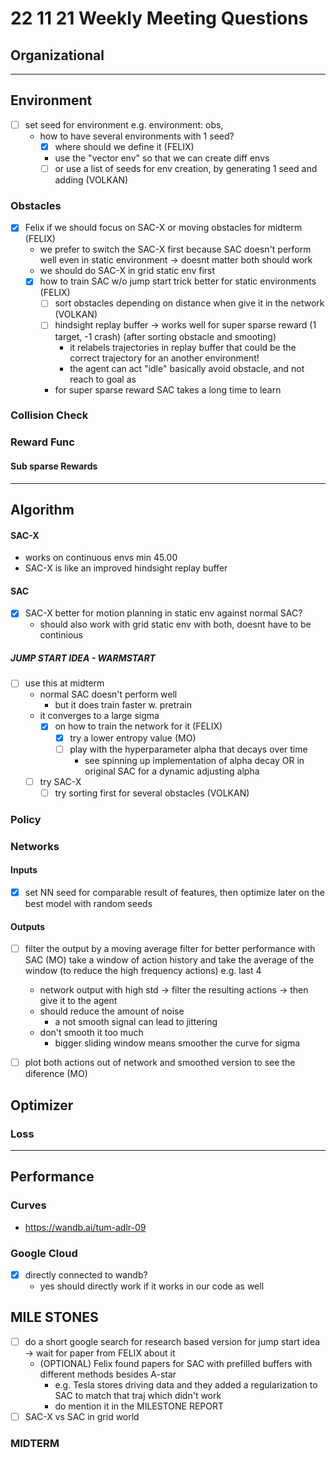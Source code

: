# 22 11 21 Weekly Meeting Questions

## Organizational

---

## Environment
- [ ] set seed for environment e.g. environment: obs,    
  - how to have several environments with 1 seed?
    - [X] where should we define it (FELIX)
    - use the "vector env" so that we can create diff envs
    - [ ] or use a list of seeds for env creation, by generating 1 seed and adding (VOLKAN)
### Obstacles
- [X] Felix if we should focus on SAC-X or moving obstacles for midterm (FELIX)
  - we prefer to switch the SAC-X first because SAC doesn't perform well even in static environment -> doesnt matter both should work
  - we should do SAC-X in grid static env first
  - [X] how to train SAC w/o jump start trick better for static environments (FELIX)
    - [ ] sort obstacles depending on distance when give it in the network (VOLKAN)
    - [ ] hindsight replay buffer -> works well for super sparse reward (1 target, -1 crash) (after sorting obstacle and smooting)
      - it relabels trajectories in replay buffer that could be the correct trajectory for an another environment!
      - the agent can act "idle" basically avoid obstacle, and not reach to goal as 
    - for super sparse reward SAC takes a long time to learn 
### Collision Check
### Reward Func
#### Sub sparse Rewards

---

## Algorithm
#### SAC-X
- works on continuous envs min 45.00
- SAC-X is like an improved hindsight replay buffer
#### SAC
- [X] SAC-X better for motion planning in static env against normal SAC?
  - should also work with grid static env with both, doesnt have to be continious
##### JUMP START IDEA - WARMSTART
- [ ] use this at midterm
  - normal SAC doesn't perform well
    - but it does train faster w. pretrain 
  - it converges to a large sigma
    - [X] on how to train the network for it (FELIX)
      - [X] try a lower entropy value (MO)
      - [ ] play with the hyperparameter alpha that decays over time
        - see spinning up implementation of alpha decay OR in original SAC for a dynamic adjusting alpha
  - [ ] try SAC-X
    - [ ] try sorting first for several obstacles (VOLKAN)
    
### Policy
### Networks
#### Inputs
- [X] set NN seed for comparable result of features, then optimize later on the best model with random seeds
#### Outputs
- [ ] filter the output by a moving average filter for better performance with SAC (MO)
  take a window of action history and take the average of the window (to reduce the high frequency actions) e.g. last 4

  - network output with high std -> filter the resulting actions -> then give it to the agent   
  - should reduce the amount of noise
    - a not smooth signal can lead to jittering
  - don't smooth it too much
    - bigger sliding window means smoother the curve for sigma
- [ ] plot both actions out of network and smoothed version to see the diference (MO)
## Optimizer
### Loss

---

## Performance
### Curves
- https://wandb.ai/tum-adlr-09
### Google Cloud
- [X] directly connected to wandb?
  - yes should directly work if it works in our code as well
## MILE STONES
- [ ] do a short google search for research based version for jump start idea -> wait for paper from FELIX  about it
  - (OPTIONAL) Felix found papers for SAC with prefilled buffers with different methods besides A-star 
    - e.g. Tesla stores driving data and they added a regularization to SAC to match that traj which didn't work
    - do mention it in the MILESTONE REPORT
- [ ] SAC-X vs SAC in grid world 
### MIDTERM




